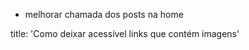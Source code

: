 - melhorar chamada dos posts na home

<!-- posts -->
title: 'Como deixar acessível links que contém imagens'
